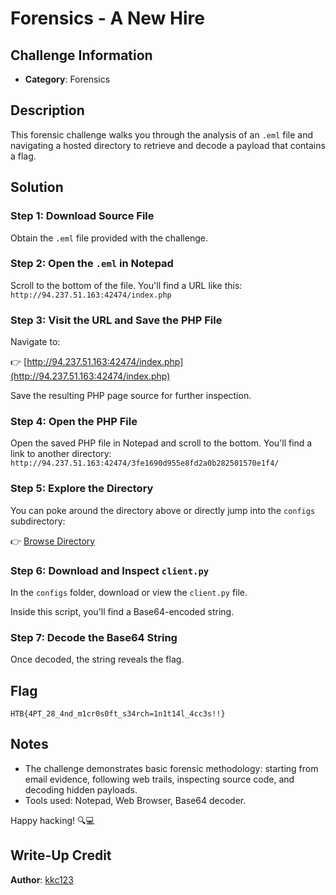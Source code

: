 # Forensics - A New Hire

## Challenge Information
- **Category**: Forensics

## Description
This forensic challenge walks you through the analysis of an `.eml` file and navigating a hosted directory to retrieve and decode a payload that contains a flag.

## Solution

### Step 1: Download Source File
Obtain the `.eml` file provided with the challenge.

### Step 2: Open the `.eml` in Notepad

Scroll to the bottom of the file. You'll find a URL like this: ```http://94.237.51.163:42474/index.php```

### Step 3: Visit the URL and Save the PHP File

Navigate to:

👉 [http://94.237.51.163:42474/index.php](http://94.237.51.163:42474/index.php)

Save the resulting PHP page source for further inspection.

### Step 4: Open the PHP File

Open the saved PHP file in Notepad and scroll to the bottom. You'll find a link to another directory: ``` http://94.237.51.163:42474/3fe1690d955e8fd2a0b282501570e1f4/ ```

### Step 5: Explore the Directory

You can poke around the directory above or directly jump into the `configs` subdirectory:

👉 [Browse Directory](http://94.237.51.163:42474/3fe1690d955e8fd2a0b282501570e1f4/)

### Step 6: Download and Inspect `client.py`

In the `configs` folder, download or view the `client.py` file.

Inside this script, you'll find a Base64-encoded string.

### Step 7: Decode the Base64 String

Once decoded, the string reveals the flag.

## Flag
```
HTB{4PT_28_4nd_m1cr0s0ft_s34rch=1n1t14l_4cc3s!!}
```

## Notes

- The challenge demonstrates basic forensic methodology: starting from email evidence, following web trails, inspecting source code, and decoding hidden payloads.
- Tools used: Notepad, Web Browser, Base64 decoder.

Happy hacking! 🔍💻

## Write-Up Credit
**Author**: [kkc123](https://ctf.hackthebox.com/user/profile/606424)